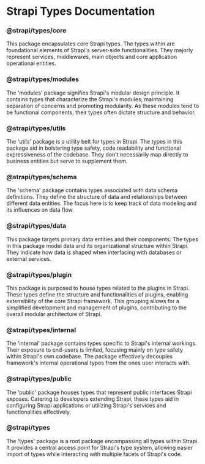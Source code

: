 # Strapi Types Documentation

### @strapi/types/core

This package encapsulates core Strapi types. The types within are foundational elements of Strapi's server-side functionalities. They majorly represent services, middlewares, main objects and core application operational entities.

### @strapi/types/modules

The 'modules' package signifies Strapi's modular design principle. It contains types that characterize the Strapi's modules, maintaining separation of concerns and promoting modularity. As these modules tend to be functional components, their types often dictate structure and behavior.

### @strapi/types/utils

The 'utils' package is a utility belt for types in Strapi. The types in this package aid in bolstering type safety, code readability and functional expressiveness of the codebase. They don't necessarily map directly to business entities but serve to supplement them.

### @strapi/types/schema

The 'schema' package contains types associated with data schema definitions. They define the structure of data and relationships between different data entities. The focus here is to keep track of data modeling and its influences on data flow.

### @strapi/types/data

This package targets primary data entities and their components. The types in this package model data and its organizational structure within Strapi. They indicate how data is shaped when interfacing with databases or external services.

### @strapi/types/plugin

This package is purposed to house types related to the plugins in Strapi. These types define the structure and functionalities of plugins, enabling extensibility of the core Strapi framework. This grouping allows for a simplified development and management of plugins, contributing to the overall modular architecture of Strapi.

### @strapi/types/internal

The 'internal' package contains types specific to Strapi's internal workings. Their exposure to end-users is limited, focusing mainly on type safety within Strapi's own codebase. The package effectively decouples framework's internal operational types from the ones user interacts with.

### @strapi/types/public

The 'public' package houses types that represent public interfaces Strapi exposes. Catering to developers extending Strapi, these types aid in configuring Strapi applications or utilizing Strapi's services and functionalities effectively.

### @strapi/types

The 'types' package is a root package encompassing all types within Strapi. It provides a central access point for Strapi's type system, allowing easier import of types while interacting with multiple facets of Strapi's code.
